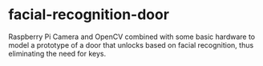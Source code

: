 # facial-recognition-door
Raspberry Pi Camera and OpenCV combined with some basic hardware to model a prototype of a door that unlocks based on facial recognition, thus eliminating the need for keys.
